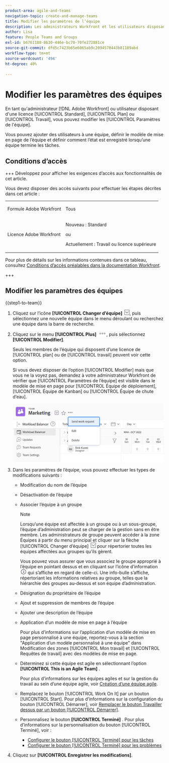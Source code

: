 ```yaml
---
product-area: agile-and-teams
navigation-topic: create-and-manage-teams
title: Modifier les paramètres de l’équipe
description: Les administrateurs Workfront et les utilisateurs disposant d’une licence Plan ou Travail peuvent modifier les paramètres de l’équipe.
author: Lisa
feature: People Teams and Groups
exl-id: b6761188-8630-446e-bc70-70fe272881ce
source-git-commit: dfd5c7423b65e6065ab9c2094578443b81189abd
workflow-type: tm+mt
source-wordcount: '494'
ht-degree: 40%

---
```


# Modifier les paramètres des équipes

En tant qu&#39;administrateur [!DNL Adobe Workfront] ou utilisateur disposant d&#39;une licence [!UICONTROL Standard], [!UICONTROL Plan] ou [!UICONTROL Travail], vous pouvez modifier les [!UICONTROL Paramètres de l&#39;équipe].

Vous pouvez ajouter des utilisateurs à une équipe, définir le modèle de mise en page de l’équipe et définir comment l’état est enregistré lorsqu’une équipe termine les tâches.

## Conditions d’accès

+++ Développez pour afficher les exigences d’accès aux fonctionnalités de cet article.

Vous devez disposer des accès suivants pour effectuer les étapes décrites dans cet article :

<table style="table-layout:auto"> 
 <col> 
 <col> 
 <tbody> 
  <tr data-mc-conditions=""> 
   <td role="rowheader"> <p>Formule Adobe Workfront</p> </td> 
   <td>Tous</td> 
  </tr> 
  <tr> 
   <td role="rowheader">Licence Adobe Workfront</td> 
   <td>
   <p>Nouveau : Standard</p>
   <p>ou</p>
   <p>Actuellement : Travail ou licence supérieure</p></td>
  </tr> 
 </tbody> 
</table>

Pour plus de détails sur les informations contenues dans ce tableau, consultez [Conditions d’accès préalables dans la documentation Workfront](/help/quicksilver/administration-and-setup/add-users/access-levels-and-object-permissions/access-level-requirements-in-documentation.md).

+++

## Modifier les paramètres des équipes

{{step1-to-team}}

1. Cliquez sur l’icône **[!UICONTROL Changer d’équipe]** ![Icône Changer d’équipe](assets/switch-team-icon.png), puis sélectionnez une nouvelle équipe dans le menu déroulant ou recherchez une équipe dans la barre de recherche.

1. Cliquez sur le menu **[!UICONTROL Plus]** ![](assets/more-icon.png), puis sélectionnez **[!UICONTROL Modifier]**.

   Seuls les membres de l’équipe qui disposent d’une licence de [!UICONTROL plan] ou de [!UICONTROL travail] peuvent voir cette option.

   Si vous devez disposer de l’option [!UICONTROL Modifier] mais que vous ne la voyez pas, demandez à votre administrateur Workfront de vérifier que [!UICONTROL Paramètres de l’équipe] est visible dans le modèle de mise en page pour [!UICONTROL Équipe de déploiement], [!UICONTROL Équipe de Kanban] ou [!UICONTROL Équipe de chute d’eau].

   ![](assets/edit-team-settings-1.png)

1. Dans les paramètres de l’équipe, vous pouvez effectuer les types de modifications suivants :

   * Modification du nom de l’équipe
   * Désactivation de l’équipe
   * Associer l’équipe à un groupe

     >[!NOTE]
     >
     >Lorsqu’une équipe est affectée à un groupe ou à un sous-groupe, l’équipe d’administration peut se charger de la gestion sans en être membre. Les administrateurs de groupe peuvent accéder à la zone Équipes à partir du menu principal et cliquer sur la flèche [!UICONTROL Changer d’équipe] ![Icône Changer d’équipe](assets/switch-team-icon.png) pour répertorier toutes les équipes affectées aux groupes qu’ils gèrent.

     Vous pouvez vous assurer que vous associez le groupe approprié à l’équipe en pointant dessus et en cliquant sur l’icône d’information ![](assets/info-icon.png) qui s’affiche en regard de celle-ci. Une info-bulle s’affiche, répertoriant les informations relatives au groupe, telles que la hiérarchie des groupes au-dessus et son équipe d’administration.

   * Désignation du propriétaire de l’équipe
   * Ajout et suppression de membres de l’équipe
   * Ajouter une description de l’équipe
   * Application d’un modèle de mise en page à l’équipe

     Pour plus d’informations sur l’application d’un modèle de mise en page personnalisé à une équipe, reportez-vous à la section &quot;Application d’un modèle personnalisé à une équipe&quot; dans Modification des zones [!UICONTROL Mon travail] et [!UICONTROL Requêtes de travail] avec des modèles de mise en page.

   * Déterminez si cette équipe est agile en sélectionnant l’option **[!UICONTROL This is an Agile Team]** .

     Pour plus d’informations sur les équipes agiles et sur la gestion du travail au sein d’une équipe agile, voir [Création d’une équipe agile](../../agile/get-started-with-agile-in-workfront/create-an-agile-team.md).

   * Remplacez le bouton [!UICONTROL Work On It] par un bouton [!UICONTROL Start]. Pour plus d’informations sur la configuration du bouton [!UICONTROL Démarrer], voir [Remplacer le bouton Travailler dessus par un bouton [!UICONTROL Démarrer]](../../people-teams-and-groups/create-and-manage-teams/work-on-it-button-to-start-button.md).
   * Personnalisez le bouton **[!UICONTROL Terminé]** . Pour plus d’informations sur la personnalisation du bouton [!UICONTROL Terminé], voir :

      * [Configurer le bouton [!UICONTROL Terminé] pour les tâches](../../people-teams-and-groups/create-and-manage-teams/configure-the-done-button-for-tasks.md)
      * [Configurer le bouton [!UICONTROL Terminé] pour les problèmes](../../people-teams-and-groups/create-and-manage-teams/configure-the-done-button-for-issues.md)

1. Cliquez sur **[!UICONTROL Enregistrer les modifications]**.
